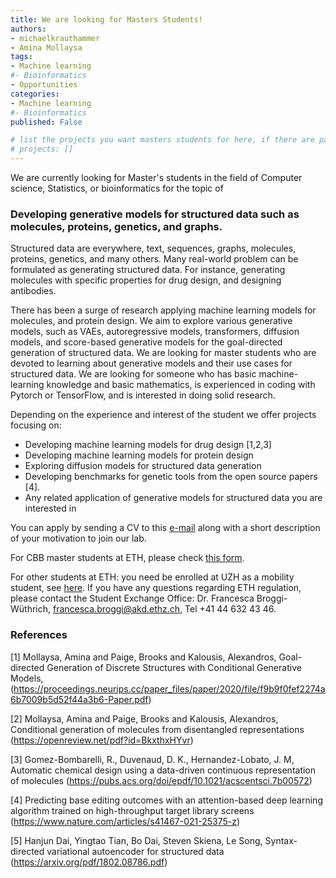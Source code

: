 ```yaml
---
title: We are looking for Masters Students!
authors:
- michaelkrauthammer
- Amina Mollaysa
tags: 
- Machine learning
#- Bioinformatics
- Opportunities
categories:
- Machine learning
#- Bioinformatics
published: False

# list the projects you want masters students for here, if there are pages for them
# projects: []
---
```


We are currently looking for Master's students in the field of Computer science, Statistics, or bioinformatics  for the topic of

### Developing generative models for structured data such as molecules, proteins, genetics, and graphs.


Structured data are everywhere, text, sequences, graphs, molecules, proteins, genetics, and many others. Many real-world problem can be formulated as generating structured data. For instance, generating molecules with specific properties for drug design, and designing antibodies.  

There has been a surge of research applying machine learning models for molecules, and protein design.  We aim to explore various generative models, such as VAEs, autoregressive models, transformers, diffusion models, and score-based generative models for the goal-directed generation of structured data. We are looking for master students who are devoted to learning about generative models and their use cases for structured data. We are looking for someone who has basic machine-learning knowledge and basic mathematics,  is experienced in coding with Pytorch or TensorFlow, and is interested in doing solid research.

Depending on the experience and interest of the student we offer projects focusing on:
- Developing machine learning models for drug design [1,2,3]
- Developing machine learning models for protein design
- Exploring diffusion models for structured data generation
- Developing benchmarks for genetic tools from the open source papers [4].
- Any related application of generative models for structured data you are interested in


You can apply by sending a CV to this <a href="#" onclick="u='maolaaisha.aminanmu'; d='uzh.ch'; prompt('Copy address to clipboard',u+'@'+d); return false">e-mail</a> along with a short description of your motivation to join our lab.

For CBB master students at ETH, please check [this form](https://ethz.ch/content/dam/ethz/special-interest/study-programme-websites/master-cbb-dam/documents/2023_forms/2023_MSc%20CBB_Registration_Master-Thesis-UBas_UZH.pdf).

For other students at ETH: you need be enrolled at UZH as a mobility student, see [here](https://www.uzh.ch/cmsssl/en/studies/application/chmobilityin.html). If you have any questions regarding ETH regulation, please contact the Student Exchange Office: Dr. Francesca Broggi-Wüthrich, francesca.broggi@akd.ethz.ch, Tel +41 44 632 43 46.

### References
[1] Mollaysa, Amina and Paige, Brooks and Kalousis, Alexandros, Goal-directed Generation of Discrete Structures with Conditional Generative Models, (https://proceedings.neurips.cc/paper_files/paper/2020/file/f9b9f0fef2274a6b7009b5d52f44a3b6-Paper.pdf)

[2] Mollaysa, Amina and Paige, Brooks and Kalousis, Alexandros, Conditional generation of molecules from disentangled representations 
(https://openreview.net/pdf?id=BkxthxHYvr)

[3] Gomez-Bombarelli, R., Duvenaud, D. K., Hernandez-Lobato, J. M, Automatic chemical design using a data-driven continuous representation of molecules (https://pubs.acs.org/doi/epdf/10.1021/acscentsci.7b00572)

[4] Predicting base editing outcomes with an attention-based deep learning algorithm trained on high-throughput target library screens 
(https://www.nature.com/articles/s41467-021-25375-z)

[5] Hanjun Dai, Yingtao Tian, Bo Dai, Steven Skiena, Le Song, Syntax-directed variational autoencoder for structured data
(https://arxiv.org/pdf/1802.08786.pdf)

